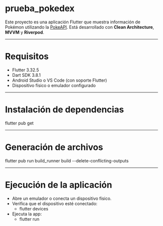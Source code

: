 # prueba_pokedex

Este proyecto es una aplicación Flutter que muestra información de Pokémon utilizando la [PokeAPI](https://pokeapi.co/). Está desarrollado con **Clean Architecture**, **MVVM** y **Riverpod**.

---

# Requisitos

- Flutter 3.32.5
- Dart SDK 3.8.1
- Android Studio o VS Code (con soporte Flutter)
- Dispositivo físico o emulador configurado

---

# Instalación de dependencias

flutter pub get

---

# Generación de archivos 

flutter pub run build_runner build --delete-conflicting-outputs

---

# Ejecución de la aplicación

- Abre un emulador o conecta un dispositivo físico.
- Verifica que el dispositivo esté conectado:
    - flutter devices
- Ejecuta la app:
    - flutter run

